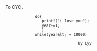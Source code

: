 To CYC， 
			    
			     do{
			    	printf("i love you");
			    	year+=1;
			    	}
			     while(year&lt; = 10000) 
			     
			     					By Lyy
